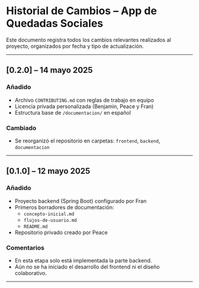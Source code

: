 # Historial de Cambios – App de Quedadas Sociales

Este documento registra todos los cambios relevantes realizados al proyecto, organizados por fecha y tipo de actualización.

---

## [0.2.0] – 14 mayo 2025
### Añadido
- Archivo `CONTRIBUTING.md` con reglas de trabajo en equipo
- Licencia privada personalizada (Benjamin, Peace y Fran)
- Estructura base de `/documentacion/` en español

### Cambiado
- Se reorganizó el repositorio en carpetas: `frontend`, `backend`, `documentacion`

---

## [0.1.0] – 12 mayo 2025
### Añadido
- Proyecto backend (Spring Boot) configurado por Fran
- Primeros borradores de documentación:
  - `concepto-inicial.md`
  - `flujos-de-usuario.md`
  - `README.md`
- Repositorio privado creado por Peace

### Comentarios
- En esta etapa solo está implementada la parte backend.
- Aún no se ha iniciado el desarrollo del frontend ni el diseño colaborativo.

---


